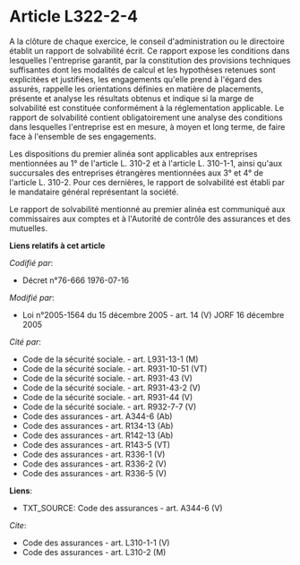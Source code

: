# Article L322-2-4

A la clôture de chaque exercice, le conseil d'administration ou le directoire établit un rapport de solvabilité écrit. Ce
rapport expose les conditions dans lesquelles l'entreprise garantit, par la constitution des provisions techniques
suffisantes dont les modalités de calcul et les hypothèses retenues sont explicitées et justifiées, les engagements qu'elle
prend à l'égard des assurés, rappelle les orientations définies en matière de placements, présente et analyse les résultats
obtenus et indique si la marge de solvabilité est constituée conformément à la réglementation applicable. Le rapport de
solvabilité contient obligatoirement une analyse des conditions dans lesquelles l'entreprise est en mesure, à moyen et long
terme, de faire face à l'ensemble de ses engagements.

Les dispositions du premier alinéa sont applicables aux entreprises mentionnées au 1° de l'article L. 310-2 et à l'article L.
310-1-1, ainsi qu'aux succursales des entreprises étrangères mentionnées aux 3° et 4° de l'article L. 310-2. Pour ces
dernières, le rapport de solvabilité est établi par le mandataire général représentant la société.

Le rapport de solvabilité mentionné au premier alinéa est communiqué aux commissaires aux comptes et à l'Autorité de contrôle
des assurances et des mutuelles.

**Liens relatifs à cet article**

_Codifié par_:

  - Décret n°76-666 1976-07-16

_Modifié par_:

  - Loi n°2005-1564 du 15 décembre 2005 - art. 14 (V) JORF 16 décembre 2005

_Cité par_:

  - Code de la sécurité sociale. - art. L931-13-1 (M)
  - Code de la sécurité sociale. - art. R931-10-51 (VT)
  - Code de la sécurité sociale. - art. R931-43 (V)
  - Code de la sécurité sociale. - art. R931-43-2 (V)
  - Code de la sécurité sociale. - art. R931-44 (V)
  - Code de la sécurité sociale. - art. R932-7-7 (V)
  - Code des assurances - art. A344-6 (Ab)
  - Code des assurances - art. R134-13 (Ab)
  - Code des assurances - art. R142-13 (Ab)
  - Code des assurances - art. R143-5 (VT)
  - Code des assurances - art. R336-1 (V)
  - Code des assurances - art. R336-2 (V)
  - Code des assurances - art. R336-5 (V)

**Liens**:

  - TXT_SOURCE: Code des assurances - art. A344-6 (V)

_Cite_:

  - Code des assurances - art. L310-1-1 (V)
  - Code des assurances - art. L310-2 (M)
